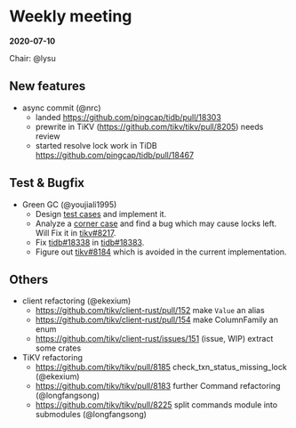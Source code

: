 # Weekly meeting

**2020-07-10**

Chair: @lysu

## New features

* async commit (@nrc)
  - landed https://github.com/pingcap/tidb/pull/18303
  - prewrite in TiKV (https://github.com/tikv/tikv/pull/8205) needs review
  - started resolve lock work in TiDB https://github.com/pingcap/tidb/pull/18467

## Test & Bugfix
* Green GC (@youjiali1995)
  - Design [test cases](https://docs.google.com/spreadsheets/d/168mV9vIKOvtDfhsfr8BXx9zvp7APddU9ZJE9f3URv6M/edit#gid=0) and implement it.
  - Analyze a [corner case](https://docs.google.com/document/d/14eHWwtx3KTRpW8bzx876pp0V_1AAh19QRUJv8H2lM9Q/edit?ts=5f05c209) and find a bug which may cause locks left. Will Fix it in [tikv#8217](https://github.com/tikv/tikv/pull/8217).
  - Fix [tidb#18338](https://github.com/pingcap/tidb/issues/18338) in [tidb#18383](https://github.com/pingcap/tidb/pull/18383).
  - Figure out [tikv#8184](https://github.com/tikv/tikv/issues/8184) which is avoided in the current implementation.
  
## Others

* client refactoring (@ekexium)
  - https://github.com/tikv/client-rust/pull/152 make `Value` an alias
  - https://github.com/tikv/client-rust/pull/154 make ColumnFamily an enum
  - https://github.com/tikv/client-rust/issues/151 (issue, WIP) extract some crates
* TiKV refactoring
  - https://github.com/tikv/tikv/pull/8185 check_txn_status_missing_lock (@ekexium)
  - https://github.com/tikv/tikv/pull/8183 further Command refactoring (@longfangsong)
  - https://github.com/tikv/tikv/pull/8225 split commands module into submodules (@longfangsong)
